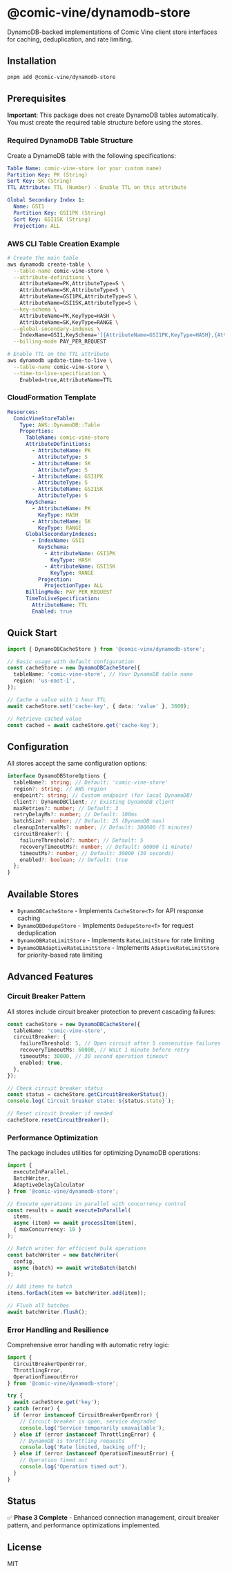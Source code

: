 # @comic-vine/dynamodb-store

DynamoDB-backed implementations of Comic Vine client store interfaces for caching, deduplication, and rate limiting.

## Installation

```bash
pnpm add @comic-vine/dynamodb-store
```

## Prerequisites

**Important**: This package does not create DynamoDB tables automatically. You must create the required table structure before using the stores.

### Required DynamoDB Table Structure

Create a DynamoDB table with the following specifications:

```yaml
Table Name: comic-vine-store (or your custom name)
Partition Key: PK (String)
Sort Key: SK (String)
TTL Attribute: TTL (Number) - Enable TTL on this attribute

Global Secondary Index 1:
  Name: GSI1
  Partition Key: GSI1PK (String)
  Sort Key: GSI1SK (String)
  Projection: ALL
```

### AWS CLI Table Creation Example

```bash
# Create the main table
aws dynamodb create-table \
  --table-name comic-vine-store \
  --attribute-definitions \
    AttributeName=PK,AttributeType=S \
    AttributeName=SK,AttributeType=S \
    AttributeName=GSI1PK,AttributeType=S \
    AttributeName=GSI1SK,AttributeType=S \
  --key-schema \
    AttributeName=PK,KeyType=HASH \
    AttributeName=SK,KeyType=RANGE \
  --global-secondary-indexes \
    IndexName=GSI1,KeySchema='[{AttributeName=GSI1PK,KeyType=HASH},{AttributeName=GSI1SK,KeyType=RANGE}]',Projection='{ProjectionType=ALL}',BillingMode=PAY_PER_REQUEST \
  --billing-mode PAY_PER_REQUEST

# Enable TTL on the TTL attribute
aws dynamodb update-time-to-live \
  --table-name comic-vine-store \
  --time-to-live-specification \
    Enabled=true,AttributeName=TTL
```

### CloudFormation Template

```yaml
Resources:
  ComicVineStoreTable:
    Type: AWS::DynamoDB::Table
    Properties:
      TableName: comic-vine-store
      AttributeDefinitions:
        - AttributeName: PK
          AttributeType: S
        - AttributeName: SK
          AttributeType: S
        - AttributeName: GSI1PK
          AttributeType: S
        - AttributeName: GSI1SK
          AttributeType: S
      KeySchema:
        - AttributeName: PK
          KeyType: HASH
        - AttributeName: SK
          KeyType: RANGE
      GlobalSecondaryIndexes:
        - IndexName: GSI1
          KeySchema:
            - AttributeName: GSI1PK
              KeyType: HASH
            - AttributeName: GSI1SK
              KeyType: RANGE
          Projection:
            ProjectionType: ALL
      BillingMode: PAY_PER_REQUEST
      TimeToLiveSpecification:
        AttributeName: TTL
        Enabled: true
```

## Quick Start

```typescript
import { DynamoDBCacheStore } from '@comic-vine/dynamodb-store';

// Basic usage with default configuration
const cacheStore = new DynamoDBCacheStore({
  tableName: 'comic-vine-store', // Your DynamoDB table name
  region: 'us-east-1',
});

// Cache a value with 1 hour TTL
await cacheStore.set('cache-key', { data: 'value' }, 3600);

// Retrieve cached value
const cached = await cacheStore.get('cache-key');
```

## Configuration

All stores accept the same configuration options:

```typescript
interface DynamoDBStoreOptions {
  tableName?: string; // Default: 'comic-vine-store'
  region?: string; // AWS region
  endpoint?: string; // Custom endpoint (for local DynamoDB)
  client?: DynamoDBClient; // Existing DynamoDB client
  maxRetries?: number; // Default: 3
  retryDelayMs?: number; // Default: 100ms
  batchSize?: number; // Default: 25 (DynamoDB max)
  cleanupIntervalMs?: number; // Default: 300000 (5 minutes)
  circuitBreaker?: {
    failureThreshold?: number; // Default: 5
    recoveryTimeoutMs?: number; // Default: 60000 (1 minute)
    timeoutMs?: number; // Default: 30000 (30 seconds)
    enabled?: boolean; // Default: true
  };
}
```

## Available Stores

- `DynamoDBCacheStore` - Implements `CacheStore<T>` for API response caching
- `DynamoDBDedupeStore` - Implements `DedupeStore<T>` for request deduplication
- `DynamoDBRateLimitStore` - Implements `RateLimitStore` for rate limiting
- `DynamoDBAdaptiveRateLimitStore` - Implements `AdaptiveRateLimitStore` for priority-based rate limiting

## Advanced Features

### Circuit Breaker Pattern

All stores include circuit breaker protection to prevent cascading failures:

```typescript
const cacheStore = new DynamoDBCacheStore({
  tableName: 'comic-vine-store',
  circuitBreaker: {
    failureThreshold: 5, // Open circuit after 5 consecutive failures
    recoveryTimeoutMs: 60000, // Wait 1 minute before retry
    timeoutMs: 30000, // 30 second operation timeout
    enabled: true,
  },
});

// Check circuit breaker status
const status = cacheStore.getCircuitBreakerStatus();
console.log(`Circuit breaker state: ${status.state}`);

// Reset circuit breaker if needed
cacheStore.resetCircuitBreaker();
```

### Performance Optimization

The package includes utilities for optimizing DynamoDB operations:

```typescript
import { 
  executeInParallel, 
  BatchWriter, 
  AdaptiveDelayCalculator 
} from '@comic-vine/dynamodb-store';

// Execute operations in parallel with concurrency control
const results = await executeInParallel(
  items,
  async (item) => await processItem(item),
  { maxConcurrency: 10 }
);

// Batch writer for efficient bulk operations
const batchWriter = new BatchWriter(
  config,
  async (batch) => await writeBatch(batch)
);

// Add items to batch
items.forEach(item => batchWriter.add(item));

// Flush all batches
await batchWriter.flush();
```

### Error Handling and Resilience

Comprehensive error handling with automatic retry logic:

```typescript
import { 
  CircuitBreakerOpenError, 
  ThrottlingError, 
  OperationTimeoutError 
} from '@comic-vine/dynamodb-store';

try {
  await cacheStore.get('key');
} catch (error) {
  if (error instanceof CircuitBreakerOpenError) {
    // Circuit breaker is open, service degraded
    console.log('Service temporarily unavailable');
  } else if (error instanceof ThrottlingError) {
    // DynamoDB is throttling requests
    console.log('Rate limited, backing off');
  } else if (error instanceof OperationTimeoutError) {
    // Operation timed out
    console.log('Operation timed out');
  }
}
```

## Status

✅ **Phase 3 Complete** - Enhanced connection management, circuit breaker pattern, and performance optimizations implemented.

## License

MIT
